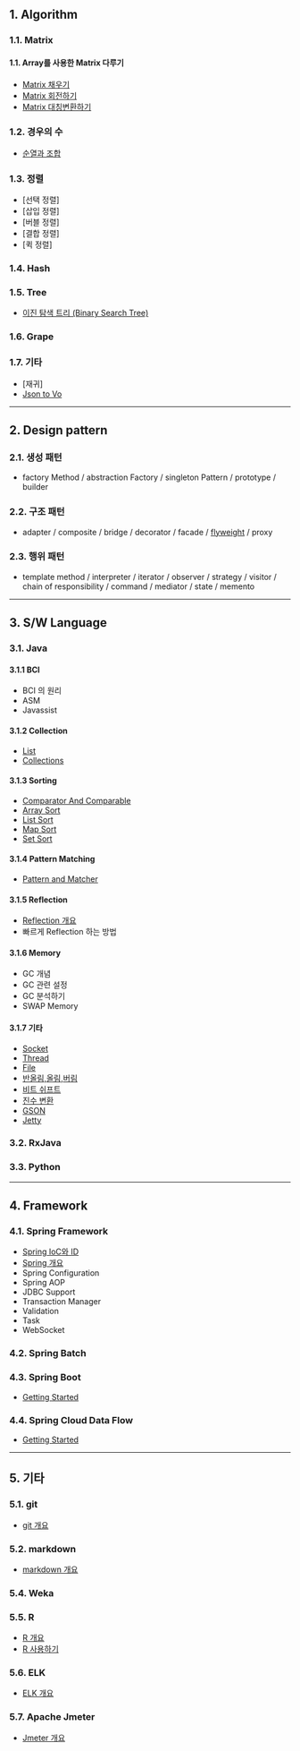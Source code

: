 ## 1. Algorithm

### 1.1. Matrix

#### 1.1. Array를 사용한 Matrix 다루기
- [Matrix 채우기](/document/software/algorithm/matrix_01)
- [Matrix 회전하기](/document/software/algorithm/matrix_02)
- [Matrix 대칭변환하기](/document/software/algorithm/matrix_03)

### 1.2. 경우의 수
- [순열과 조합](/document/software/algorithm/number_of_cases)

### 1.3. 정렬
- [선택 정렬]
- [삽입 정렬]
- [버블 정렬]
- [결합 정렬]
- [퀵 정렬]

### 1.4. Hash

### 1.5. Tree
- [이진 탐색 트리 (Binary Search Tree)](/document/software/algorithm/binary_search_tree)

### 1.6. Grape

### 1.7. 기타
- [재귀]
- [Json to Vo](/document/software/algorithm/json_to_vo)

* * *

## 2. Design pattern

### 2.1. 생성 패턴
- factory Method / abstraction Factory / singleton Pattern / prototype / builder

### 2.2. 구조 패턴
- adapter / composite / bridge / decorator / facade / [flyweight](/document/software/designPattern/flyweight) / proxy

### 2.3. 행위 패턴
- template method / interpreter / iterator / observer / strategy / visitor / chain of responsibility / command / mediator / state / memento

* * *

## 3. S/W Language

### 3.1. Java

#### 3.1.1 BCI
- BCI 의 원리
- ASM
- Javassist

#### 3.1.2 Collection
- [List](/document/software/java/collection-list)
- [Collections](/document/software/java/collections)

#### 3.1.3 Sorting
- [Comparator And Comparable](/document/software/java/comparator-and-comparable)
- [Array Sort](/document/software/java/array-sort)
- [List Sort](/document/software/java/collection-list-sort)
- [Map Sort](/document/software/java/collection-map-sort)
- [Set Sort](/document/software/java/collection-set-sort)

#### 3.1.4 Pattern Matching
- [Pattern and Matcher](/document/software/java/pattern-and-matcher)

#### 3.1.5 Reflection
- [Reflection 개요](/document/software/java/reflection)
- 빠르게 Reflection 하는 방법

#### 3.1.6 Memory
- GC 개념
- GC 관련 설정
- GC 분석하기
- SWAP Memory

#### 3.1.7 기타
- [Socket](/document/software/java/socket)
- [Thread](/document/software/java/thread)
- [File](/document/software/java/file)
- [반올림,올림,버림](/document/software/java/math_01)
- [비트 쉬프트](/document/software/java/bit-shift)
- [진수 변환](/document/software/java/jinsu)
- [GSON](/document/software/java/GSON)
- [Jetty](/document/software/java/jetty)

### 3.2. RxJava

### 3.3. Python

* * *

## 4. Framework

### 4.1. Spring Framework
- [Spring IoC와 ID](/document/software/framework/spring-framework/spring-ioc-di)
- [Spring 개요](/document/software/framework/spring-framework/spring-Introducing)
- Spring Configuration
- Spring AOP
- JDBC Support
- Transaction Manager
- Validation
- Task
- WebSocket

### 4.2. Spring Batch

### 4.3. Spring Boot
- [Getting Started](/document/software/framework/spring-boot/getting-started)

### 4.4. Spring Cloud Data Flow
- [Getting Started](/document/software/framework/spring-cloud-data-flow/getting-started)

* * *

## 5. 기타

### 5.1. git
- [git 개요](/document/software/git/git)

### 5.2. markdown
- [markdown 개요](/document/software/markdown/markdown)

### 5.4. Weka

### 5.5. R
- [R 개요](/document/software/r/r)
- [R 사용하기](/document/software/r/r_use)

### 5.6. ELK
- [ELK 개요](/document/software/elk/elk)

### 5.7. Apache Jmeter
- [Jmeter 개요](/document/software/jmeter/jmeter)
